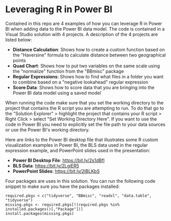 # Leveraging R in Power BI

Contained in this repo are 4 examples of how you can leverage R in Power BI when adding data to the Power BI data model. The code is contained in a Visual Studio solution with 4 projects. A description of the 4 projects are listed below:

* **Distance Calculation**:  Shows how to create a custom function based on the "Haversine" formula to calculate distance between two geographical points
* **Quad Chart**:  Shows how to put two variables on the same scale using the "normalize" function from the "BBmisc" package
* **Regular Expressions**:  Shows how to find what files in a folder you want to combine based on a "negative lookahead" regular expression 
* **Score Data**:  Shows how to score data that you are bringing into the Power BI data model using a saved model

When running the code make sure that you set the working directory to the project that contains the R script you are attempting to run. To do that go to the "Solution Explorer" > highlight the project that contains your R script > Right Click > select "Set Working Directory Here". If you want to use the code in Power BI you need to explicitly set the file path to your data sources or use the Power BI's working directory.

Here are links to the Power BI desktop file that illustrates some R custom visualization examples in Power BI, the BLS data used in the regular expression example, and PowerPoint slides used in the presentation:

* **Power BI Desktop File**:  https://bit.ly/2s1dBfl
* **BLS Data**:  https://bit.ly/2LgiER5
* **PowerPoint Slides**:  https://bit.ly/2IBLKbS

Four packages are uses in this solution. You can run the following code snippet to make sure you have the packages installed:

```{r}
required.pkgs < c("tidyverse", "BBmisc", "readxl", "data.table", "tidyverse")
missing.pkgs <- required.pkgs[!(required.pkgs %in% installed.packages()[,"Package"])]
install.packages(missing.pkgs)
```
